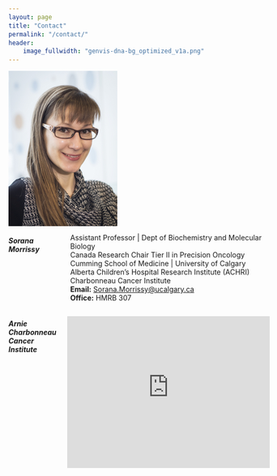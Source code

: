 ```yaml
---
layout: page
title: "Contact"
permalink: "/contact/"
header:
    image_fullwidth: "genvis-dna-bg_optimized_v1a.png"
---
```


<div class="row">
    <div class="small-12 small-centered columns">
	<img src="/assets/img/team/Sorana.jpg">
    </div>
</div>

<div class="row">
    <div class="small-6 columns">
    <h5>Sorana Morrissy</h5>
    <p>
      Assistant Professor | Dept of Biochemistry and Molecular Biology<br />
      Canada Research Chair Tier II in Precision Oncology<br /> 
      Cumming School of Medicine | University of Calgary<br />
      Alberta Children’s Hospital Research Institute (ACHRI)<br />
      Charbonneau Cancer Institute<br />
      <b>Email:</b> <a href="mailto:sorana.morrissy@ucalgary.ca">Sorana.Morrissy@ucalgary.ca</a><br />
      <b>Office:</b> HMRB 307<br />
    </p>
    </div>
</div>

<div class="row">
    <div class="small-12 small-centered columns">
        <h5>Arnie Charbonneau Cancer Institute</h5>
        <p>
	  <iframe src="https://www.google.com/maps/embed?pb=!1m18!1m12!1m3!1d2507.2750684620964!2d-114.13834644808642!3d51.06647215056529!2m3!1f0!2f0!3f0!3m2!1i1024!2i768!4f13.1!3m3!1m2!1s0x53716f5edb37fc5f%3A0x55179bb5403eadb3!2sArnie%20Charbonneau%20Cancer%20Institute!5e0!3m2!1sen!2sca!4v1607349494331!5m2!1sen!2sca" width="400" height="300" frameborder="0" style="border:0;" allowfullscreen="" aria-hidden="false" tabindex="0"></iframe>
          <!--<b>Address:</b><br> 3330 Hospital Drive NW<br>
          Calgary, Alberta, T2N 4N1<br>
          Canada<br>-->
        </p>
    </div>
</div>
